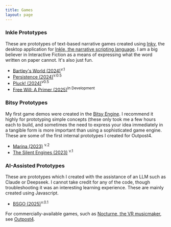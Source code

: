 ```yaml
---
title: Games
layout: page
---
```


### Inkle Prototypes
These are prototypes of text-based narrative games created using [Inky](), the desktop application for [Inkle, the narrative scripting language](). I am a big believer in Interactive Fiction as a means of expressing what the word written on paper cannot. It's also just fun.

- [Bartley's World (2024)](/Bartley/index.html)<sup>v.1<sup>
- [Persistence (2024)](/se/index.html)<sup>v.0.5</sup>
- [Pluck! (2024)](/Pluck/index.html)<sup>v0.5</sup>
- [Free Will: A Primer (2025)]()<sup>In Development</sup>


### Bitsy Prototypes
My first game demos were created in the [Bitsy Engine](https://bitsy.org/). I recommend it highly for prototyping simple concepts (these only took me a few hours each to build, and sometimes the need to express your idea immediately in a tangible form is more important than using a sophisticated game engine. These are some of the first internal prototypes I created for Outpost4.

- [Marina (2023)](/mars.html) <sup>v.2</sup>
- [The Silent Engines (2023)](/silent.html) <sup>v.1</sup>

### AI-Assisted Prototypes
These are prototypes which I created with the assistance of an LLM such as Claude or Deepseek. I cannot take credit for any of the code, though troubleshooting it was an interesting learning experience. These are mainly created using Javascript.

- [BSGO (2025)](/bsgo0/index.html)<sup>v.0.1</sup>


For commercially-available games, such as [Nocturne, the VR musicmaker](https://www.outpost4.net/page-05), see [Outpost4](http://www.outpost4.net).
